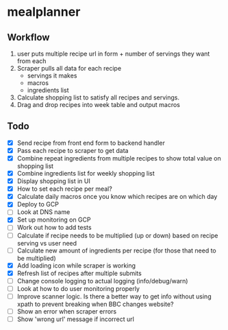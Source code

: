 # mealplanner
## Workflow

1. user puts multiple recipe url in form + number of servings they want from each
2. Scraper pulls all data for each recipe
    - servings it makes 
    - macros
    - ingredients list 
3. Calculate shopping list to satisfy all recipes and servings.
4. Drag and drop recipes into week table and output macros 

## Todo
- [x] Send recipe from front end form to backend handler
- [x] Pass each recipe to scraper to get data
- [x] Combine repeat ingredients from multiple recipes to show total value on shopping list
- [x] Combine ingredients list for weekly shopping list
- [x] Display shopping list in UI
- [x] How to set each recipe per meal?
- [x] Calculate daily macros once you know which recipes are on which day
- [x] Deploy to GCP 
- [ ] Look at DNS name
- [x] Set up monitoring on GCP
- [ ] Work out how to add tests
- [ ] Calculate if recipe needs to be multiplied (up or down) based on recipe serving vs user need
- [ ] Calculate new amount of ingredients per recipe (for those that need to be multiplied)
- [x] Add loading icon while scraper is working 
- [x] Refresh list of recipes after multiple submits
- [ ] Change console logging to actual logging (info/debug/warn)
- [ ] Look at how to do user monitoring properly
- [ ] Improve scanner logic. Is there a better way to get info without using xpath to prevent breaking when BBC changes website?
- [ ] Show an error when scraper errors
- [ ] Show 'wrong url' message if incorrect url 